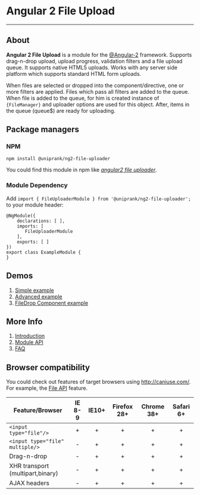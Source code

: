 # Angular 2 File Upload

---

## About

**Angular 2 File Upload** is a module for the [@Angular-2](https://angular.io/) framework. Supports drag-n-drop upload, upload progress, validation filters and a file upload queue. It supports native HTML5 uploads. Works with any server side platform which supports standard HTML form uploads.

When files are selected or dropped into the component/directive, one or more filters are applied. Files which pass all filters are added to the queue. When file is added to the queue, for him is created instance of `{FileManager}` and uploader options are used for this object. After, items in the queue (queue$) are ready for uploading.

## Package managers
### NPM
```
npm install @uniprank/ng2-file-uploader
```
You could find this module in npm like [_angular2 file uploader_](https://www.npmjs.com/search?q=uniprank%20ng2-file-uploader).

### Module Dependency

Add `import { FileUploaderModule } from '@uniprank/ng2-file-uploader';` to your module header:

```
@NgModule({
    declarations: [ ],
    imports: [
       FileUploaderModule
    ],
    exports: [ ]
})
export class ExampleModule {
}
```

## Demos
1. [Simple example](http://uniprank.github.io/pages/ng2-file-uploader/examples/)
2. [Advanced example](http://uniprank.github.io/pages/ng2-file-uploader/examples/)
3. [FileDrop Component example](http://uniprank.github.io/pages/ng2-file-uploader/examples/)

## More Info

1. [Introduction](https://github.com/uniprank/ng2-file-uploaderwiki/Introduction)
2. [Module API](https://github.com/uniprank/ng2-file-uploader/wiki/Module-API)
3. [FAQ](https://github.com/uniprank/ng2-file-uploaderwiki/FAQ)

## Browser compatibility
You could check out features of target browsers using http://caniuse.com/. For example, the [File API](http://caniuse.com/#feat=fileapi) feature.

| Feature/Browser  | IE 8-9 |  IE10+ | Firefox 28+ | Chrome 38+ | Safari 6+ | 
|----------|:---:|:---:|:---:|:---:|:---:|
| `<input type="file"/>` | + | + | + | + | + |
| `<input type="file" multiple/>` | - | + | + | + | + |
| Drag-n-drop | - | + | + | + | + |
| XHR transport (multipart,binary) | - | + | + | + | + |
| AJAX headers | - | + | + | + | + |